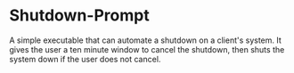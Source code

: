 # Shutdown-Prompt

A simple executable that can automate a shutdown on a client's system. It gives the user a ten minute window to cancel the shutdown, then shuts the system down if the user does not cancel.
